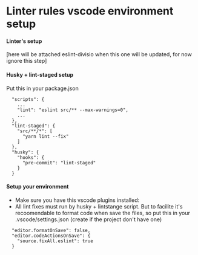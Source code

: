 # Linter rules vscode environment setup

#### Linter's setup
[here will be attached eslint-divisio when this one will be updated, for now ignore this step]

#### Husky + lint-staged setup
Put this in your package.json
```
  "scripts": {
    ...
    "lint": "eslint src/** --max-warnings=0",
    ...
  },
  "lint-staged": {
    "src/**/*": [
      "yarn lint --fix"
    ]
  },
  "husky": {
    "hooks": {
      "pre-commit": "lint-staged"
    }
  }
```

#### Setup your environment

- Make sure you have this vscode plugins installed:
- All lint fixes must run by husky + lintstange script. But to facilite it's recoomendable to format code when save the files, so put this in your .vscode/settings.json (create if the project don't have one)
```
  "editor.formatOnSave": false,
  "editor.codeActionsOnSave": {
    "source.fixAll.eslint": true
  }
```